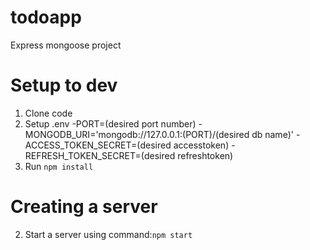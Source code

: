 # todoapp
Express mongoose project

# Setup to dev
1. Clone code
2. Setup .env
-PORT=(desired port number)
-MONGODB_URI='mongodb://127.0.0.1:(PORT)/(desired db name)'
-ACCESS_TOKEN_SECRET=(desired accesstoken)
-REFRESH_TOKEN_SECRET=(desired refreshtoken)
3. Run <code>npm install</code>
# Creating a server
2. Start a server using command:<code>npm start</code>
